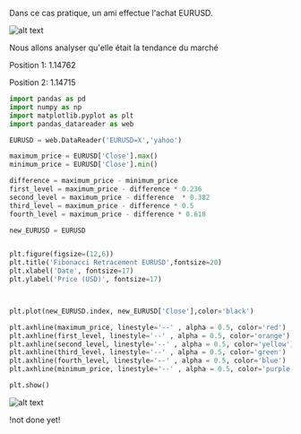 Dans ce cas pratique, un ami effectue l'achat EURUSD.

![alt text](https://www.zupimages.net/up/22/05/znnl.png)

Nous allons analyser qu'elle était la tendance du marché 

Position 1: 1.14762

Position 2: 1.14715

```python
import pandas as pd
import numpy as np
import matplotlib.pyplot as plt
import pandas_datareader as web

EURUSD = web.DataReader('EURUSD=X','yahoo')

maximum_price = EURUSD['Close'].max()
minimum_price = EURUSD['Close'].min()

difference = maximum_price - minimum_price
first_level = maximum_price - difference * 0.236
second_level = maximum_price - difference  * 0.382
third_level = maximum_price - difference * 0.5
fourth_level = maximum_price - difference * 0.618

new_EURUSD = EURUSD


plt.figure(figsize=(12,6))
plt.title('Fibonacci Retracement EURUSD',fontsize=20)
plt.xlabel('Date', fontsize=17)
plt.ylabel('Price (USD)', fontsize=17)



plt.plot(new_EURUSD.index, new_EURUSD['Close'],color='black')

plt.axhline(maximum_price, linestyle='--' , alpha = 0.5, color='red')
plt.axhline(first_level, linestyle='--' , alpha = 0.5, color='orange')
plt.axhline(second_level, linestyle='--' , alpha = 0.5, color='yellow')
plt.axhline(third_level, linestyle='--' , alpha = 0.5, color='green')
plt.axhline(fourth_level, linestyle='--' , alpha = 0.5, color='blue')
plt.axhline(minimum_price, linestyle='--' , alpha = 0.5, color='purple')

plt.show()

```

![alt text](https://www.zupimages.net/up/22/04/wwrt.png)

!not done yet!
